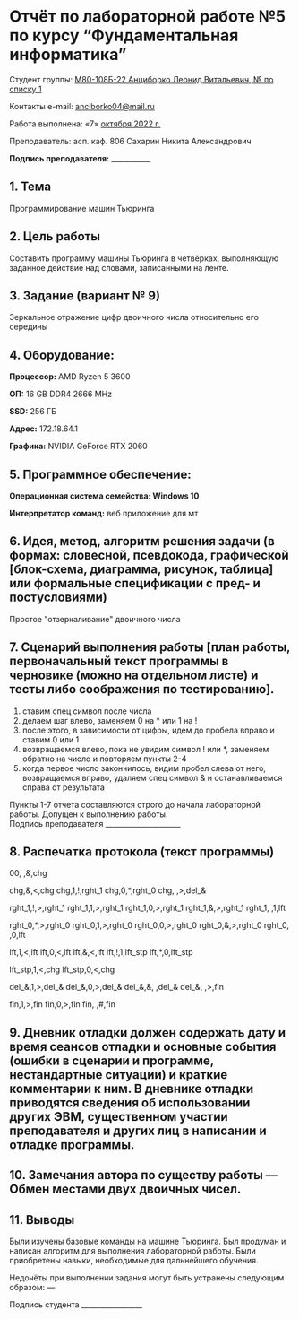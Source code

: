 # Отчёт по лабораторной работе №5 по курсу “Фундаментальная информатика”

</b>Студент группы:</b> <ins>М80-108Б-22 Анциборко Леонид Витальевич, № по списку 1<ins>

</b>Контакты e-mail:</b> <ins>anciborko04@mail.ru<ins>

</b>Работа выполнена:</b> «7» <ins>октября<ins> <ins>2022<ins> г.

</b>Преподаватель:</b> </ins>асп. каф. 806 Сахарин Никита Александрович</ins>

<b>Подпись преподавателя:</b> ___________


## 1. Тема
Программирование машин Тьюринга
## 2. Цель работы
Составить программу машины Тьюринга в четвёрках, выполняющую заданное действие над словами, записанными на ленте.
## 3. Задание (вариант № 9)
Зеркальное отражение цифр двоичного числа относительно его середины
## 4. Оборудование:
<b>Процессор:</b> AMD Ryzen 5 3600

<b>ОП:</b> 16 GB DDR4 2666 MHz

<b>SSD:</b> 256 ГБ

<b>Адрес:</b> 172.18.64.1

<b>Графика:</b> NVIDIA GeForce RTX 2060

## 5. Программное обеспечение:
<b>Операционная система семейства:<b> Windows 10

</b>Интерпретатор команд:</b> веб приложение для мт

## 6. Идея, метод, алгоритм решения задачи (в формах: словесной, псевдокода, графической [блок-схема, диаграмма, рисунок, таблица] или формальные спецификации с пред- и постусловиями)
Простое "отзеркаливание" двоичного числа

## 7. Сценарий выполнения работы [план работы, первоначальный текст программы в черновике (можно на отдельном листе) и тесты либо соображения по тестированию]. 
1) ставим спец символ после числа
2) делаем шаг влево, заменяем 0 на * или 1 на !
3) после этого, в зависимости от цифры, идем до пробела вправо и ставим 0 или 1
4) возвращаемся влево, пока не увидим символ ! или *, заменяем обратно на число и повторяем пункты 2-4
5) когда первое число закончилось, видим пробел слева от него, возвращаемся вправо, удаляем спец символ & и останавливаемся справа от результата

Пункты 1-7 отчета составляются строго до начала лабораторной работы.
Допущен к выполнению работы.  
Подпись преподавателя _____________________
## 8. Распечатка протокола (текст программы)

00, ,&,chg

chg,&,<,chg chg,1,!,rght_1 chg,0,*,rght_0 chg, ,>,del_&

rght_1,!,>,rght_1 rght_1,1,>,rght_1 rght_1,0,>,rght_1 rght_1,&,>,rght_1 rght_1, ,1,lft

rght_0,*,>,rght_0 rght_0,1,>,rght_0 rght_0,0,>,rght_0 rght_0,&,>,rght_0 rght_0, ,0,lft

lft,1,<,lft lft,0,<,lft lft,&,<,lft lft,!,1,lft_stp lft,*,0,lft_stp

lft_stp,1,<,chg lft_stp,0,<,chg

del_&,1,>,del_& del_&,0,>,del_& del_&,&, ,del_& del_&, ,>,fin

fin,1,>,fin fin,0,>,fin fin, ,#,fin

## 9. Дневник отладки должен содержать дату и время сеансов отладки и основные события (ошибки в сценарии и программе, нестандартные ситуации) и краткие комментарии к ним. В дневнике отладки приводятся сведения об использовании других ЭВМ, существенном участии преподавателя и других лиц в написании и отладке программы.


## 10. Замечания автора по существу работы — Обмен местами двух двоичных чисел.

## 11. Выводы
Были изучены базовые команды на машине Тьюринга. Был продуман и написан алгоритм для выполнения лабораторной работы. Были приобретены навыки, необходимые для дальнейшего обучения.

Недочёты при выполнении задания могут быть устранены следующим образом: —

</b>Подпись студента</b> _________________


